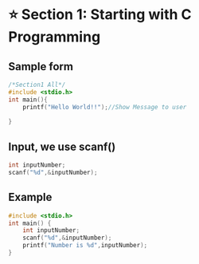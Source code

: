 # :star: Section 1: Starting with C Programming
## Sample form
```c
/*Section1 All*/
#include <stdio.h>
int main(){
    printf("Hello World!!");//Show Message to user
    
}
```

## Input, we use scanf()
```c
int inputNumber;
scanf("%d",&inputNumber);
```

## Example
```c
#include <stdio.h>
int main() {
    int inputNumber;
    scanf("%d",&inputNumber);
    printf("Number is %d",inputNumber);
}
```
